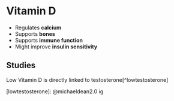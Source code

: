 # Vitamin D

* Regulates **calcium**
* Supports **bones**
* Supports **immune function**
* Might improve **insulin sensitivity**

## Studies

Low Vitamin D is directly linked to testosterone[^lowtestosterone]

[lowtestosterone]: @michaeldean2.0 ig 
